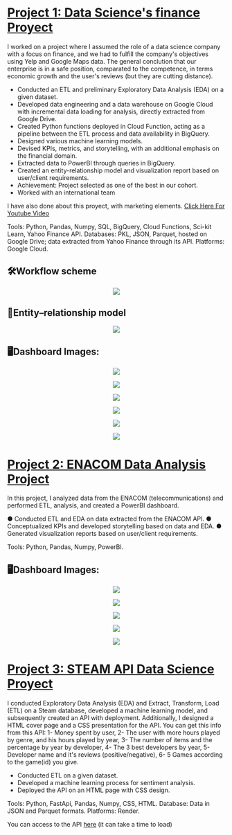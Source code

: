 # [Project 1: Data Science's finance Proyect](https://github.com/ChirixC/Yelp-Final-Project)

I worked on a project where I assumed the role of a data science company with a focus on finance, and we had to fulfill the company's objectives using Yelp and Google Maps data. The general conclution that our enterprise is in a safe position, comparated to the competence, in terms economic growth and  the user's reviews  (but they are cutting distance).

* Conducted an ETL and preliminary Exploratory Data Analysis (EDA) on a given dataset.
* Developed data engineering and a data warehouse on Google Cloud with incremental data loading for analysis, directly extracted from Google Drive.
* Created Python functions deployed in Cloud Function, acting as a pipeline between the ETL process and data availability in BigQuery.
* Designed various machine learning models.
* Devised KPIs, metrics, and storytelling, with an additional emphasis on the financial domain.
* Extracted data to PowerBI through queries in BigQuery.
* Created an entity-relationship model and visualization report based on user/client requirements.
* Achievement: Project selected as one of the best in our cohort.
* Worked with an international team
    
I have also done about this proyect, with marketing elements. [Click Here For Youtube Video](https://www.youtube.com/watch?v=gvxX24bK5Rs)

Tools: Python, Pandas, Numpy, SQL, BigQuery, Cloud Functions, Sci-kit Learn, Yahoo Finance API. Databases: PKL, JSON, Parquet, hosted on Google Drive; data extracted from Yahoo Finance through its API. Platforms: Google Cloud.


## 🛠️Workflow scheme  
<p align=center><img src="img-readme\Flujo_de_Trabajo.png"><p>

## 📑Entity–relationship model 
<p align=center><img src="img-readme\Entidad_relación_Definitivo2.jpg"><p>
    
## 🖥️Dashboard Images:
<p align=center><img src="img-readme\dash1.jpg"><p>
<p align=center><img src="img-readme\dash2.jpg"><p>
<p align=center><img src="img-readme\dash3.jpg"><p>
<p align=center><img src="img-readme\dash4.jpg"><p>
<p align=center><img src="img-readme\dash5.jpg"><p>
<p align=center><img src="img-readme\dash6.jpg"><p>

# [Project 2: ENACOM Data Analysis Project ](https://github.com/pablorobba/Data_Analyst_Telecomunication_proyect)

In this project, I analyzed data from the ENACOM (telecommunications) and performed ETL, analysis, and created a PowerBI dashboard.

● Conducted ETL and EDA on data extracted from the ENACOM API.
● Conceptualized KPIs and developed storytelling based on data and EDA.
● Generated visualization reports based on user/client requirements.

Tools: Python, Pandas, Numpy, PowerBI.
## 🖥️Dashboard Images:
<p align=center><img src="img-readme\1.png"><p>
<p align=center><img src="img-readme\2.png"><p>
<p align=center><img src="img-readme\3.png"><p>
<p align=center><img src="img-readme\4.png"><p>
<p align=center><img src="img-readme\5.png"><p>

# [Project 3: STEAM API Data Science Proyect](https://github.com/pablorobba/STEAM_Individual_Proyect)

I conducted Exploratory Data Analysis (EDA) and Extract, Transform, Load (ETL) on a Steam database, developed a machine learning model, and subsequently created an API with deployment. Additionally, I designed a HTML cover page and a CSS presentation for the API. You can get this info from this API: 1- Money spent by user, 2- The user with more hours played by genre, and his hours played by year, 3- The number of items and the percentage by year by developer, 4- The 3 best developers by year, 5- Developer name and it's reviews (positive/negative), 6- 5 Games according to the game(id) you give.

* Conducted ETL on a given dataset.
* Developed a machine learning process for sentiment analysis.
* Deployed the API on an HTML page with CSS design.

Tools: Python, FastApi, Pandas, Numpy, CSS, HTML. Database: Data in JSON and Parquet formats. Platforms: Render.


You can access to the API [here](https://steamapi-h3u0.onrender.com/) (it can take a time to load)
